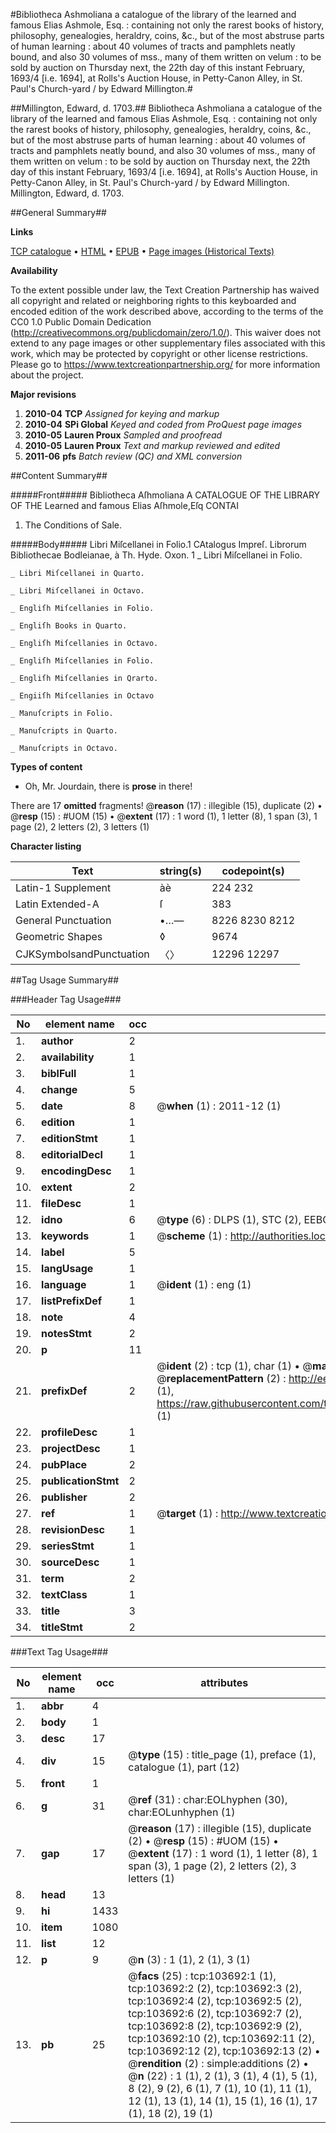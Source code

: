 #Bibliotheca Ashmoliana a catalogue of the library of the learned and famous Elias Ashmole, Esq. : containing not only the rarest books of history, philosophy, genealogies, heraldry, coins, &c., but of the most abstruse parts of human learning : about 40 volumes of tracts and pamphlets neatly bound, and also 30 volumes of mss., many of them written on velum : to be sold by auction on Thursday next, the 22th day of this instant February, 1693/4 [i.e. 1694], at Rolls's Auction House, in Petty-Canon Alley, in St. Paul's Church-yard / by Edward Millington.#

##Millington, Edward, d. 1703.##
Bibliotheca Ashmoliana a catalogue of the library of the learned and famous Elias Ashmole, Esq. : containing not only the rarest books of history, philosophy, genealogies, heraldry, coins, &c., but of the most abstruse parts of human learning : about 40 volumes of tracts and pamphlets neatly bound, and also 30 volumes of mss., many of them written on velum : to be sold by auction on Thursday next, the 22th day of this instant February, 1693/4 [i.e. 1694], at Rolls's Auction House, in Petty-Canon Alley, in St. Paul's Church-yard / by Edward Millington.
Millington, Edward, d. 1703.

##General Summary##

**Links**

[TCP catalogue](http://www.ota.ox.ac.uk/tcp/)  • 
[HTML](http://tei.it.ox.ac.uk/tcp/Texts-HTML/free/A26/A26023.html)  • 
[EPUB](http://tei.it.ox.ac.uk/tcp/Texts-EPUB/free/A26/A26023.epub) • 
[Page images (Historical Texts)](https://historicaltexts.jisc.ac.uk/eebo-15553596e)

**Availability**

To the extent possible under law, the Text Creation Partnership has waived all copyright and related or neighboring rights to this keyboarded and encoded edition of the work described above, according to the terms of the CC0 1.0 Public Domain Dedication (http://creativecommons.org/publicdomain/zero/1.0/). This waiver does not extend to any page images or other supplementary files associated with this work, which may be protected by copyright or other license restrictions. Please go to https://www.textcreationpartnership.org/ for more information about the project.

**Major revisions**

1. __2010-04__ __TCP__ *Assigned for keying and markup*
1. __2010-04__ __SPi Global__ *Keyed and coded from ProQuest page images*
1. __2010-05__ __Lauren Proux__ *Sampled and proofread*
1. __2010-05__ __Lauren Proux__ *Text and markup reviewed and edited*
1. __2011-06__ __pfs__ *Batch review (QC) and XML conversion*

##Content Summary##

#####Front#####
Bibliotheca Aſhmoliana A CATALOGUE OF THE LIBRARY OF THE Learned and famous Elias Aſhmole,Eſq CONTAI
1. The Conditions of Sale.

#####Body#####
Libri Miſcellanei in Folio.1 CAtalogus Impreſ. Librorum Bibliothecae Bodleianae, à Th. Hyde. Oxon. 1
    _ Libri Miſcellanei in Folio.

    _ Libri Miſcellanei in Quarto.

    _ Libri Miſcellanei in Octavo.

    _ Engliſh Miſcellanies in Folio.

    _ Engliſh Books in Quarto.

    _ Engliſh Miſcellanies in Octavo.

    _ Engliſh Miſcellanies in Folio.

    _ Engliſh Miſcellanies in Qrarto.

    _ Engiiſh Miſcellanies in Octavo

    _ Manuſcripts in Folio.

    _ Manuſcripts in Quarto.

    _ Manuſcripts in Octavo.

**Types of content**

  * Oh, Mr. Jourdain, there is **prose** in there!

There are 17 **omitted** fragments! 
 @__reason__ (17) : illegible (15), duplicate (2)  •  @__resp__ (15) : #UOM (15)  •  @__extent__ (17) : 1 word (1), 1 letter (8), 1 span (3), 1 page (2), 2 letters (2), 3 letters (1)

**Character listing**


|Text|string(s)|codepoint(s)|
|---|---|---|
|Latin-1 Supplement|àè|224 232|
|Latin Extended-A|ſ|383|
|General Punctuation|•…—|8226 8230 8212|
|Geometric Shapes|◊|9674|
|CJKSymbolsandPunctuation|〈〉|12296 12297|

##Tag Usage Summary##

###Header Tag Usage###

|No|element name|occ|attributes|
|---|---|---|---|
|1.|__author__|2||
|2.|__availability__|1||
|3.|__biblFull__|1||
|4.|__change__|5||
|5.|__date__|8| @__when__ (1) : 2011-12 (1)|
|6.|__edition__|1||
|7.|__editionStmt__|1||
|8.|__editorialDecl__|1||
|9.|__encodingDesc__|1||
|10.|__extent__|2||
|11.|__fileDesc__|1||
|12.|__idno__|6| @__type__ (6) : DLPS (1), STC (2), EEBO-CITATION (1), OCLC (1), VID (1)|
|13.|__keywords__|1| @__scheme__ (1) : http://authorities.loc.gov/ (1)|
|14.|__label__|5||
|15.|__langUsage__|1||
|16.|__language__|1| @__ident__ (1) : eng (1)|
|17.|__listPrefixDef__|1||
|18.|__note__|4||
|19.|__notesStmt__|2||
|20.|__p__|11||
|21.|__prefixDef__|2| @__ident__ (2) : tcp (1), char (1)  •  @__matchPattern__ (2) : ([0-9\-]+):([0-9IVX]+) (1), (.+) (1)  •  @__replacementPattern__ (2) : http://eebo.chadwyck.com/downloadtiff?vid=$1&page=$2 (1), https://raw.githubusercontent.com/textcreationpartnership/Texts/master/tcpchars.xml#$1 (1)|
|22.|__profileDesc__|1||
|23.|__projectDesc__|1||
|24.|__pubPlace__|2||
|25.|__publicationStmt__|2||
|26.|__publisher__|2||
|27.|__ref__|1| @__target__ (1) : http://www.textcreationpartnership.org/docs/. (1)|
|28.|__revisionDesc__|1||
|29.|__seriesStmt__|1||
|30.|__sourceDesc__|1||
|31.|__term__|2||
|32.|__textClass__|1||
|33.|__title__|3||
|34.|__titleStmt__|2||


###Text Tag Usage###

|No|element name|occ|attributes|
|---|---|---|---|
|1.|__abbr__|4||
|2.|__body__|1||
|3.|__desc__|17||
|4.|__div__|15| @__type__ (15) : title_page (1), preface (1), catalogue (1), part (12)|
|5.|__front__|1||
|6.|__g__|31| @__ref__ (31) : char:EOLhyphen (30), char:EOLunhyphen (1)|
|7.|__gap__|17| @__reason__ (17) : illegible (15), duplicate (2)  •  @__resp__ (15) : #UOM (15)  •  @__extent__ (17) : 1 word (1), 1 letter (8), 1 span (3), 1 page (2), 2 letters (2), 3 letters (1)|
|8.|__head__|13||
|9.|__hi__|1433||
|10.|__item__|1080||
|11.|__list__|12||
|12.|__p__|9| @__n__ (3) : 1 (1), 2 (1), 3 (1)|
|13.|__pb__|25| @__facs__ (25) : tcp:103692:1 (1), tcp:103692:2 (2), tcp:103692:3 (2), tcp:103692:4 (2), tcp:103692:5 (2), tcp:103692:6 (2), tcp:103692:7 (2), tcp:103692:8 (2), tcp:103692:9 (2), tcp:103692:10 (2), tcp:103692:11 (2), tcp:103692:12 (2), tcp:103692:13 (2)  •  @__rendition__ (2) : simple:additions (2)  •  @__n__ (22) : 1 (1), 2 (1), 3 (1), 4 (1), 5 (1), 8 (2), 9 (2), 6 (1), 7 (1), 10 (1), 11 (1), 12 (1), 13 (1), 14 (1), 15 (1), 16 (1), 17 (1), 18 (2), 19 (1)|
